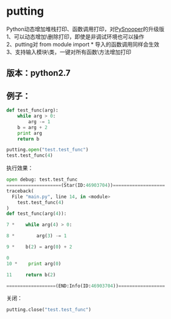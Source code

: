 # putting
Python动态增加堆栈打印、函数调用打印，对[PySnooper](https://github.com/cool-RR/PySnooper)的升级版  
1、可以动态增加\删除打印，即使是非调试环境也可以操作  
2、putting对 from module import * 导入的函数调用同样会生效  
3、支持输入模块\类，一键对所有函数\方法增加打印  




## 版本：python2.7

## 例子：

```python
def test_func(arg):
    while arg > 0:
        arg -= 1
    b = arg + 2
    print arg
    return b
```

```python
putting.open("test.test_func")
test.test_func(4)
```

执行效果：

```python
open debug: test.test_func
====================(Star(ID:46903704))===================
traceback(
  File "main.py", line 14, in <module>
    test.test_func(4)
)
def test_func(arg(4)):

7 *    while arg(4) > 0:

8 *        arg(3) -= 1

9 *    b(2) = arg(0) + 2

0
10 *    print arg(0)

11     return b(2)

==================(END:Info(ID:46903704))=================
```

关闭：
```python
putting.close("test.test_func")
```

